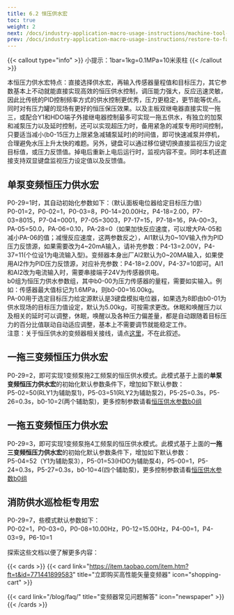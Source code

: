 ```yaml
---
title: 6.2 恒压供水宏
toc: true
weight: 2
next: /docs/industry-application-macro-usage-instructions/machine-tool-macro-settings/
prev: /docs/industry-application-macro-usage-instructions/restore-to-factory-settings/
---
```


{{< callout type="info" >}}
  小提示：1bar=1kg=0.1MPa=10米汞柱
{{< /callout >}}

本恒压力供水宏特点：直接选择供水宏，再输入传感器量程值和目标压力，其它参数基本上不动就能直接实现高效的恒压供水控制，调压能力强大，反应迅速灵敏，因此比传统的PID控制频率方式的供水控制更优秀，压力更稳定，更节能等优点。同时对有压力罐的现场有更好的恒压保压效果。以及主板双继电器直接实现一拖三，或配合Y1和HDO端子外接继电器控制最多可实现一拖五供水，有独立的加泵和减泵压力以及延时控制，还可以实现超压力时，备用紧急的减泵专用时间控制，只要适当减小(b0-15压力上限紧急减辅泵延时)的时间值，即可快速减泵并停机，合理避免水压上升太快的难题。另外，键盘可以通过移位键切换直接监视压力设定目标值，或压力反馈值。掉电后重新上电后运行时，监视内容不变。同时本机还直接支持双显键盘监视压力设定值以及反馈值。

## 单泵变频恒压力供水宏
P0-29=1时，其自动初始化参数如下：（默认面板电位器给定目标压力值）  
P0-01=2，P0-02=1，P0-03=8，P0-14=20.00Hz，P4-18=2.00，P7-03=8015，P7-04=0001，P7-05=3003，P7-17=15，P7-18=16，PA-00=3，PA-05=50.0，PA-06=0.10，PA-28=0（如果加快反应速度，可以增大PA-05和减小PA-06的值；减慢反应速度，这两参数反之），AI1默认为0~10V输入作为PID压力反馈源，如果需要改为4~20mA输入，请补充参数：P4-13=2.00V，P4-37=11(个位设1为电流输入型)。变频器本身出厂AI2默认为0~20MA输入，如果使用AI2作为PID压力反馈源，对应补充参数：P4-18=2.00V，P4-37=10即可。AI1和AI2改为电流输入时，需要串接端子24V为传感器供电。  
b0组为恒压力供水参数组，其中b0-00为压力传感器的量程，需要如实输入。例如：传感器最大值标记为1.6MPa，则b0-00=16.00kg。   
PA-00用于选定目标压力给定源默认是3键盘模拟电位器，如果选为8即由b0-01为供水现场的目标压力值设定，默认为5.00kg，可按需求更改。休眠和唤醒压力以及相关的延时可以调整，休眠，唤醒以及各种压力偏差量，都是自动跟随着目标压力的百分比值联动自动适应调整，基本上不需要调节就能稳定工作。  
注意：关于恒压供水的变频器相关接线，请点[这里](/docs/panel-display-and-operation/terminal-application-wiring-diagram/ "变频恒压供水接线图")，不在此叙述。  
## 一拖三变频恒压力供水宏
P0-29=2，即可实现1变频泵拖2工频泵的恒压供水模式。此模式基于上面的**单泵变频恒压力供水宏**的初始化默认参数条件下，增加如下默认参数：  
P5-02=50(RLY1为辅助泵1)，P5-03=51(RLY2为辅助泵2)，P5-25=0.3s，P5-26=0.3s，b0-10=2(两个辅助泵)，更多控制参数请看[恒压供水参数b0组](/docs/functional-parameter-table/intelligent-constant-pressure-water-supply-parameters/ "变频恒压供水参数设置")   
## 一拖五变频恒压力供水宏
P0-29=3，即可实现1变频泵拖4工频泵的恒压供水模式。此模式基于上面的**一拖三变频恒压力供水宏**的初始化默认参数条件下，增加如下默认参数：  
P5-04=52（Y1为辅助泵3），P5-01=53(HDO为辅助泵4)，P5-00=1，P5-24=0.3s，P5-27=0.3s，b0-10=4(四个辅助泵)，更多控制参数请看[恒压供水参数b0组](/docs/functional-parameter-table/intelligent-constant-pressure-water-supply-parameters/ "变频恒压供水参数设置")    
## 消防供水巡检柜专用宏
P0-29=7，些模式默认参数如下：  
P0-02=1，P0-03=0，P0-08=10.00Hz，P0-12=15.00Hz，P4-00=1，P4-03=9，P6-10=1

探索这些文档以便了解更多内容：

{{< cards >}}
  {{< card link="https://item.taobao.com/item.htm?ft=t&id=771441899583" title="立即购买高性能矢量变频器" icon="shopping-cart" >}}

  {{< card link="/blog/faq/" title="变频器常见问题解答" icon="newspaper" >}}
{{< /cards >}}	
